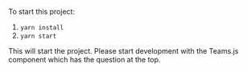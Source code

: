 To start this project:

1. `yarn install`
2. `yarn start`

This will start the project. Please start development with the Teams.js component which has the question at the top.